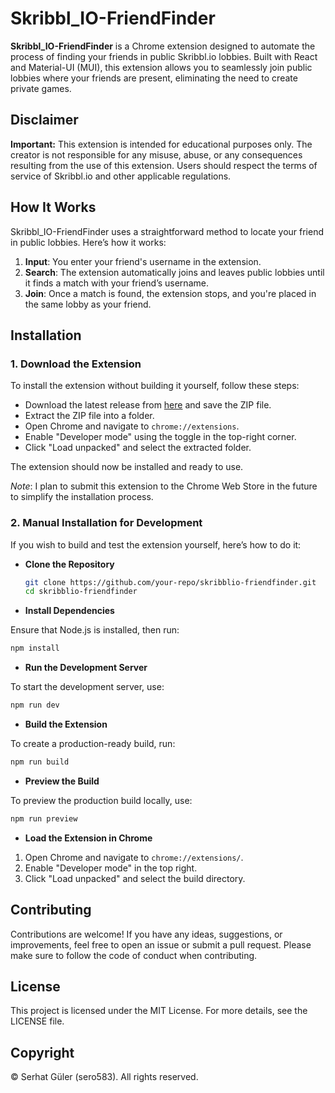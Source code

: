 # Skribbl_IO-FriendFinder

**Skribbl_IO-FriendFinder** is a Chrome extension designed to automate the process of finding your friends in public Skribbl.io lobbies. Built with React and Material-UI (MUI), this extension allows you to seamlessly join public lobbies where your friends are present, eliminating the need to create private games.

## Disclaimer

**Important:** This extension is intended for educational purposes only. The creator is not responsible for any misuse, abuse, or any consequences resulting from the use of this extension. Users should respect the terms of service of Skribbl.io and other applicable regulations.

## How It Works

Skribbl_IO-FriendFinder uses a straightforward method to locate your friend in public lobbies. Here’s how it works:

1. **Input**: You enter your friend's username in the extension.
2. **Search**: The extension automatically joins and leaves public lobbies until it finds a match with your friend’s username.
3. **Join**: Once a match is found, the extension stops, and you're placed in the same lobby as your friend.

## Installation

### 1. **Download the Extension**

To install the extension without building it yourself, follow these steps:

- Download the latest release from [here](https://github.com/sero583/Skribbl_IO-FriendFinder/releases/tag/release) and save the ZIP file.
- Extract the ZIP file into a folder.
- Open Chrome and navigate to `chrome://extensions`.
- Enable "Developer mode" using the toggle in the top-right corner.
- Click "Load unpacked" and select the extracted folder.

The extension should now be installed and ready to use.

*Note*: I plan to submit this extension to the Chrome Web Store in the future to simplify the installation process.

### 2. **Manual Installation for Development**

If you wish to build and test the extension yourself, here’s how to do it:

- **Clone the Repository**

  ```bash
  git clone https://github.com/your-repo/skribblio-friendfinder.git
  cd skribblio-friendfinder
  ```
- **Install Dependencies**

Ensure that Node.js is installed, then run:

```bash
npm install
```

- **Run the Development Server**

To start the development server, use:

```bash
npm run dev
```

- **Build the Extension**

To create a production-ready build, run:

```bash
npm run build
```

- **Preview the Build**

To preview the production build locally, use:

```bash
npm run preview
```

- **Load the Extension in Chrome**

1. Open Chrome and navigate to ``chrome://extensions/``.
2. Enable "Developer mode" in the top right.
3. Click "Load unpacked" and select the build directory.

## Contributing

Contributions are welcome! If you have any ideas, suggestions, or improvements, feel free to open an issue or submit a pull request. Please make sure to follow the code of conduct when contributing.

## License

This project is licensed under the MIT License. For more details, see the LICENSE file.

## Copyright

© Serhat Güler (sero583). All rights reserved.
